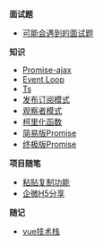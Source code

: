 **面试题**

 * [可能会遇到的面试题](/home.md)

**知识**
 
* [Promise-ajax](/promise-ajax.md)
* [Event Loop](/Event-Loop.md)
* [Ts](/ts.md)
* [发布订阅模式](/发布订阅模式.md)
* [观察者模式](/观察者模式.md)
* [柯里化函数](/柯里化函数.md)
* [简易版Promise](/promise.md)
* [终极版Promise](/promise2.md)

**项目随笔**  
* [粘贴复制功能](/treasury.md)
* [企微H5分享](/weixinh5.md)

**随记**
* [vue技术栈](/vue.md)
